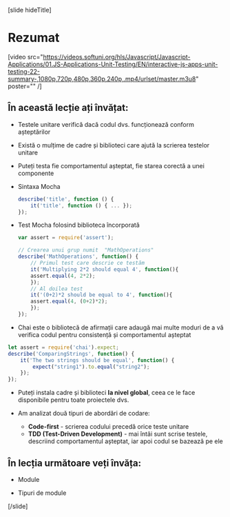 [slide hideTitle]
# Rezumat

[video src="https://videos.softuni.org/hls/Javascript/Javascript-Applications/01.JS-Applications-Unit-Testing/EN/interactive-js-apps-unit-testing-22-summary-,1080p,720p,480p,360p,240p,.mp4/urlset/master.m3u8" poster="" /]

## În această lecție ați învățat:

- Testele unitare verifică dacă codul dvs. funcționează conform așteptărilor

- Există o mulțime de cadre și biblioteci care ajută la scrierea testelor unitare

- Puteți testa fie comportamentul așteptat, fie starea corectă a unei componente


- Sintaxa Mocha
    ```js
    describe('title', function () {
        it('title', function () { ... });
    });
    ```

- Test Mocha folosind biblioteca încorporată
    ```js
    var assert = require('assert');

    // Crearea unui grup numit  "MathOperations"
    describe('MathOperations', function() {
        // Primul test care descrie ce testăm
        it('Multiplying 2*2 should equal 4', function(){
        assert.equal(4, 2*2);
        });
        // Al doilea test
        it('(0+2)*2 should be equal to 4', function(){
        assert.equal(4, (0+2)*2);
        });
    });
    ```

- Chai este o bibliotecă de afirmații care adaugă mai multe moduri de a vă verifica codul pentru consistență și comportamentul așteptat

```js
let assert = require('chai').expect;
describe('ComparingStrings', function() {
    it('The two strings should be equal', function() {
        expect("string1").to.equal("string2");
    });
});
```

- Puteți instala cadre și biblioteci **la nivel global**, ceea ce le face disponibile pentru toate proiectele dvs.

- Am analizat două tipuri de abordări de codare:
    - **Code-first** - scrierea codului precedă orice teste unitare
    - **TDD (Test-Driven Development)** - mai întâi sunt scrise testele, descriind comportamentul așteptat, iar apoi codul se bazează pe ele

## În lecția următoare veți învăța:

- Module

- Tipuri de module

[/slide]
